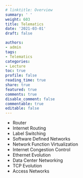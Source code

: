 ```yaml
---
# linktitle: Overview
summary: ' '
weight: 603
title: Telematics
date: '2021-03-01'
draft: false

authors: 
- admin
tags: 
- Telematics
categories: 
- Lecture
toc: true
profile: false
reading_time: true
share: true
featured: true
comments: true
disable_comment: false
commentable: true
editable: false
---
```


- Router
- Internet Routing
- Label Switching
- Software Defined Networks
- Network Function Virtualization
- Internet Congestion Control
- Ethernet Evolution
- Data Center Networking
- TCP Evolution
- Access Networks